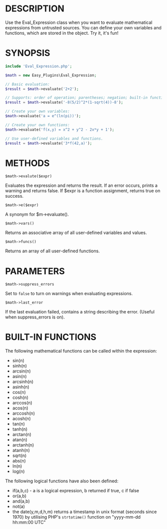 # DESCRIPTION

Use the Eval_Expression class when you want to evaluate mathematical expressions
from untrusted sources.	 You can define your own variables and functions,
which are stored in the object.	 Try it, it's fun!

# SYNOPSIS

```php
include 'Eval_Expression.php';

$math = new Easy_Plugins\Eval_Expression;

// Basic evaluation:
$result = $math->evaluate('2+2');

// Supports: order of operation; parentheses; negation; built-in functions:
$result = $math->evaluate('-8(5/2)^2*(1-sqrt(4))-8');

// Create your own variables:
$math->evaluate('a = e^(ln(pi))');

// Create your own functions:
$math->evaluate('f(x,y) = x^2 + y^2 - 2x*y + 1');

// Use user-defined variables and functions.
$result = $math->evaluate('3*f(42,a)');
```

# METHODS

```$math->evalute($expr)```

Evaluates the expression and returns the result.
If an error occurs, prints a warning and returns false.
If $expr is a function assignment, returns true on success.

```$math->e($expr)```

A synonym for $m->evaluate().

```$math->vars()```

Returns an associative array of all user-defined variables and values.

```$math->funcs()```

Returns an array of all user-defined functions.

# PARAMETERS

```$math->suppress_errors```

Set to `false` to turn on warnings when evaluating expressions.

```$math->last_error```

If the last evaluation failed, contains a string describing the error.
(Useful when suppress_errors is on).

# BUILT-IN FUNCTIONS

The following mathematical functions can be called within the expression:

- sin(n)
- sinh(n)
- arcsin(n)
- asin(n)
- arcsinh(n)
- asinh(n)
- cos(n)
- cosh(n)
- arccos(n)
- acos(n)
- arccosh(n)
- acosh(n)
- tan(n)
- tanh(n)
- arctan(n)
- atan(n)
- arctanh(n)
- atanh(n)
- sqrt(n)
- abs(n)
- ln(n)
- log(n)

The following logical functions have also been defined:

- if(a,b,c) - a is a logical expression, b returned if true, c if false
- or(a,b)
- and(a,b)
- not(a)
- the date(y,m,d,h,m) returns a timestamp in unix format (seconds since 1970) by utilising PHP's `strtotime()` function on "yyyy-mm-dd hh:mm:00 UTC"
